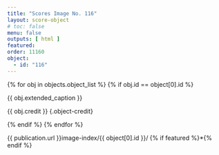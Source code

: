 ```yaml
---
title: "Scores Image No. 116"
layout: score-object
# toc: false
menu: false
outputs: [ html ]
featured: 
order: 11160
object:
  - id: "116"
---
```


{% for obj in objects.object_list %}
{% if obj.id == object[0].id %}

{{ obj.extended_caption }}

{{ obj.credit }} {.object-credit}

{% endif %}
{% endfor %}

<div class="object-credit object-url is-print-only">

{{ publication.url }}image-index/{{ object[0].id }}/ {% if featured %}*{% endif %}

</div>
